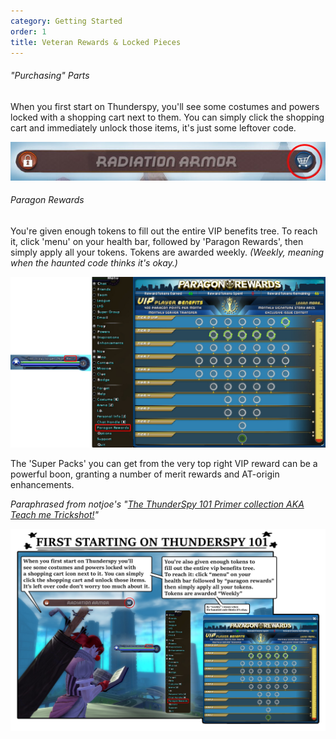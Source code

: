 ```yaml
---
category: Getting Started
order: 1
title: Veteran Rewards & Locked Pieces
---
```

###### "Purchasing" Parts

When you first start on Thunderspy, you'll see some costumes and powers locked with a shopping cart next to them. You can simply click the shopping cart and immediately unlock those items, it's just some leftover code.

![](/img/uploads/unlock.jpg)

###### Paragon Rewards

You're given enough tokens to fill out the entire VIP benefits tree. To reach it, click 'menu' on your health bar, followed by 'Paragon Rewards', then simply apply all your tokens. Tokens are awarded weekly. *(Weekly, meaning when the haunted code thinks it's okay.)*

![](/img/uploads/paragonrewards.png)

The 'Super Packs' you can get from the very top right VIP reward can be a powerful boon, granting a number of merit rewards and AT-origin enhancements.


*Paraphrased from notjoe's "[The ThunderSpy 101 Primer collection AKA Teach me Trickshot!](https://thunderspygaming.boards.net/thread/71/thunderspy-primer-collection-teach-trickshot)"*

![](/img/uploads/51104334458_0ce503b46c_k.jpg)